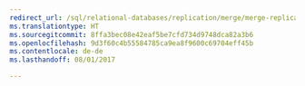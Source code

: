 ```yaml
--- 
redirect_url: /sql/relational-databases/replication/merge/merge-replication
ms.translationtype: HT
ms.sourcegitcommit: 8ffa3bec08e42eaf5be7cfd734d9748dca82a3b6
ms.openlocfilehash: 9d3f60c4b55584785ca9ea8f9600c69704eff45b
ms.contentlocale: de-de
ms.lasthandoff: 08/01/2017

--- 
```


